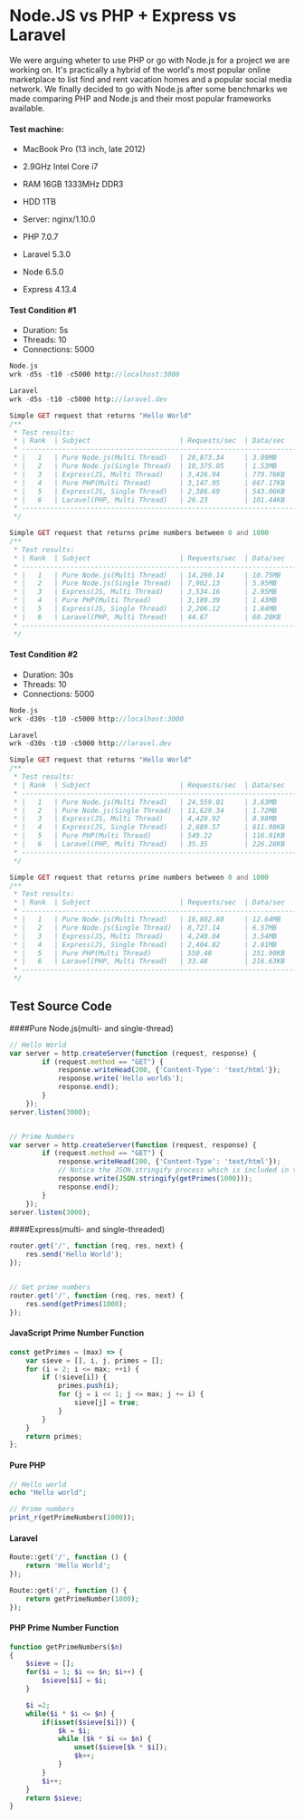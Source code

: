 # Node.JS vs PHP + Express vs Laravel

We were arguing wheter to use PHP or go with Node.js for a project we are working on. It's practically a hybrid of the world's most popular online marketplace to list find and rent vacation homes and a popular social media network. We finally decided to go with Node.js after some benchmarks we made comparing PHP and Node.js and their most popular frameworks available.



#### Test machine:
- MacBook Pro (13 inch, late 2012)
- 2.9GHz Intel Core i7
- RAM 16GB 1333MHz DDR3
- HDD 1TB

- Server: nginx/1.10.0

- PHP 7.0.7
- Laravel 5.3.0


- Node 6.5.0
- Express 4.13.4

#### Test Condition #1
- Duration: 5s
- Threads: 10
- Connections: 5000

```php
Node.js
wrk -d5s -t10 -c5000 http://localhost:3000

Laravel
wrk -d5s -t10 -c5000 http://laravel.dev
```

```php
Simple GET request that returns "Hello World"
/**
 * Test results:
 * | Rank  | Subject                      | Requests/sec  | Data/sec   | Avg. Response |
 * -------------------------------------------------------------------------------------
 * |   1   | Pure Node.js(Multi Thread)   | 20,873.34     | 3.09MB     | 11.40ms       |
 * |   2   | Pure Node.js(Single Thread)  | 10,375.05     | 1.53MB     | 22.70ms       |
 * |   3   | Express(JS, Multi Thread)    | 3,426.94      | 779.76KB   | 68.92ms       |
 * |   4   | Pure PHP(Multi Thread)       | 3,147.95      | 667.17KB   | 23.28ms       |
 * |   5   | Express(JS, Single Thread)   | 2,386.69      | 543.06KB   | 97.97ms       |
 * |   6   | Laravel(PHP, Multi Thread)   | 26.23         | 101.44KB   | 392.64ms      |
 * -------------------------------------------------------------------------------------
 */
```

```php
Simple GET request that returns prime numbers between 0 and 1000
/**
 * Test results:
 * | Rank  | Subject                      | Requests/sec  | Data/sec   | Avg. Response |
 * -------------------------------------------------------------------------------------
 * |   1   | Pure Node.js(Multi Thread)   | 14,290.14     | 10.75MB    | 16.57ms       |
 * |   2   | Pure Node.js(Single Thread)  | 7,902.13      | 5.95MB     | 19.13ms       |
 * |   3   | Express(JS, Multi Thread)    | 3,534.16      | 2.95MB     | 66.85ms       |
 * |   4   | Pure PHP(Multi Thread)       | 3,189.39      | 1.43MB     | 29.21ms       |
 * |   5   | Express(JS, Single Thread)   | 2,206.12      | 1.84MB     | 106.68ms      |
 * |   6   | Laravel(PHP, Multi Thread)   | 44.67         | 60.28KB    | 370.60ms      |
 * -------------------------------------------------------------------------------------
 */
```

#### Test Condition #2
- Duration: 30s
- Threads: 10
- Connections: 5000

```php
Node.js
wrk -d30s -t10 -c5000 http://localhost:3000

Laravel
wrk -d30s -t10 -c5000 http://laravel.dev
```

```php
Simple GET request that returns "Hello World"
/**
 * Test results:
 * | Rank  | Subject                      | Requests/sec  | Data/sec   | Avg. Response |
 * -------------------------------------------------------------------------------------
 * |   1   | Pure Node.js(Multi Thread)   | 24,559.01     | 3.63MB     | 9.76ms        |
 * |   2   | Pure Node.js(Single Thread)  | 11,629.34     | 1.72MB     | 20.63ms       |
 * |   3   | Express(JS, Multi Thread)    | 4,429.92      | 0.98MB     | 54.23ms       |
 * |   4   | Express(JS, Single Thread)   | 2,689.57      | 611.98KB   | 89.16ms       |
 * |   5   | Pure PHP(Multi Thread)       | 549.22        | 116.91KB   | 27.73ms       |
 * |   6   | Laravel(PHP, Multi Thread)   | 35.35         | 226.28KB   | 144.51ms      |
 * -------------------------------------------------------------------------------------
 */
```

```php
Simple GET request that returns prime numbers between 0 and 1000
/**
 * Test results:
 * | Rank  | Subject                      | Requests/sec  | Data/sec   | Avg. Response |
 * -------------------------------------------------------------------------------------
 * |   1   | Pure Node.js(Multi Thread)   | 16,802.80     | 12.64MB    | 14.30ms       |
 * |   2   | Pure Node.js(Single Thread)  | 8,727.14      | 6.57MB     | 26.92ms       |
 * |   3   | Express(JS, Multi Thread)    | 4,240.04      | 3.54MB     | 56.68ms       |
 * |   4   | Express(JS, Single Thread)   | 2,404.82      | 2.01MB     | 99.70ms       |
 * |   5   | Pure PHP(Multi Thread)       | 550.48        | 251.90KB   | 27.81ms       |
 * |   6   | Laravel(PHP, Multi Thread)   | 33.48         | 216.63KB   | 417.37ms      |
 * -------------------------------------------------------------------------------------
 */
```

## Test Source Code

####Pure Node.js(multi- and single-thread)

```javascript
// Hello World
var server = http.createServer(function (request, response) {
        if (request.method == "GET") {
            response.writeHead(200, {'Content-Type': 'text/html'});
            response.write('Hello worlds');
            response.end();
        }
    });
server.listen(3000);


// Prime Numbers
var server = http.createServer(function (request, response) {
        if (request.method == "GET") {
            response.writeHead(200, {'Content-Type': 'text/html'});
            // Notice the JSON.stringify process which is included in the operation
            response.write(JSON.stringify(getPrimes(1000)));
            response.end();
        }
    });
server.listen(3000);
```

####Express(multi- and single-threaded)
```javascript
router.get('/', function (req, res, next) {
    res.send('Hello World');
});


// Get prime numbers
router.get('/', function (req, res, next) {
    res.send(getPrimes(1000);
});
```

#### JavaScript Prime Number Function
```javascript
const getPrimes = (max) => {
    var sieve = [], i, j, primes = [];
    for (i = 2; i <= max; ++i) {
        if (!sieve[i]) {
            primes.push(i);
            for (j = i << 1; j <= max; j += i) {
                sieve[j] = true;
            }
        }
    }
    return primes;
};
```


#### Pure PHP
```php
// Hello world
echo "Hello world";

// Prime numbers
print_r(getPrimeNumbers(1000));
```


#### Laravel
```php
Route::get('/', function () {
    return 'Hello World';
});

Route::get('/', function () {
    return getPrimeNumber(1000);
});
```

#### PHP Prime Number Function
```php
function getPrimeNumbers($n)
{
    $sieve = [];
    for($i = 1; $i <= $n; $i++) {
        $sieve[$i] = $i;
    }

    $i =2;
    while($i * $i <= $n) {
        if(isset($sieve[$i])) {
            $k = $i;
            while ($k * $i <= $n) {
                unset($sieve[$k * $i]);
                $k++;
            }
        }
        $i++;
    }
    return $sieve;
}
```




